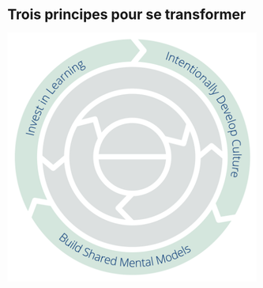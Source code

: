 # Trois principes pour se transformer


![Trois principes pour se transformer : investir dans l'apprentissage - Développer activement la culture - Bâtir des modèles mentaux partagés](img/csf/csf-light-transformation.png)
